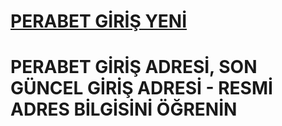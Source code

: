 <h1><a href="https://n9.cl/zy0u7" title="PERABET GİRİŞ YENİ">PERABET GİRİŞ YENİ</a></h1>

# PERABET GİRİŞ ADRESİ, SON GÜNCEL GİRİŞ ADRESİ - RESMİ ADRES BİLGİSİNİ ÖĞRENİN
